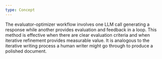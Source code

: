 ```yaml
---
type: Concept
---
```


The evaluator-optimizer workflow involves one LLM call generating a response while another provides evaluation and feedback in a loop. This method is effective when there are clear evaluation criteria and when iterative refinement provides measurable value. It is analogous to the iterative writing process a human writer might go through to produce a polished document.
